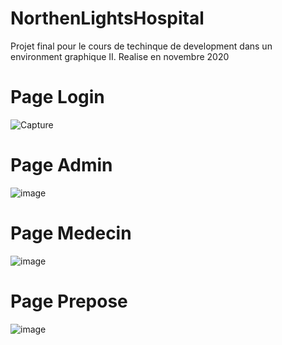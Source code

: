 # NorthenLightsHospital
Projet final pour le cours de techinque de development dans un environment graphique II. Realise en novembre 2020



# Page Login

![Capture](https://user-images.githubusercontent.com/23220255/104088039-eee82b00-5231-11eb-8638-c25866d52486.PNG)


# Page Admin

![image](https://user-images.githubusercontent.com/23220255/104088088-4d150e00-5232-11eb-9fea-6a8eea827681.png)


# Page Medecin

![image](https://user-images.githubusercontent.com/23220255/104088114-7897f880-5232-11eb-981a-3acc2d451c65.png)


# Page Prepose

![image](https://user-images.githubusercontent.com/23220255/104088159-b9900d00-5232-11eb-8ac0-ca209e1096a7.png)

